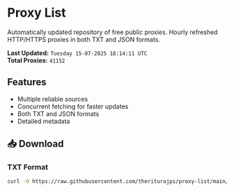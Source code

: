 # Proxy List

Automatically updated repository of free public proxies. Hourly refreshed HTTP/HTTPS proxies in both TXT and JSON formats.

**Last Updated:** `Tuesday 15-07-2025 18:14:11 UTC`  
**Total Proxies:** `41152`

## Features
- Multiple reliable sources
- Concurrent fetching for faster updates
- Both TXT and JSON formats
- Detailed metadata

## 📥 Download

### TXT Format
```bash
curl -O https://raw.githubusercontent.com/theriturajps/proxy-list/main/proxies.txt